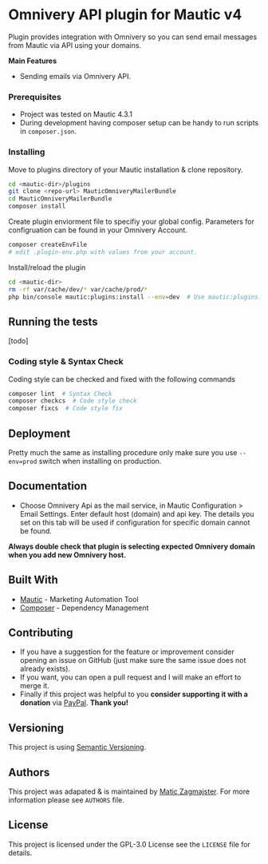 # Omnivery API plugin for Mautic v4

Plugin provides integration with Omnivery so you can send email messages from Mautic via API using your domains.

**Main Features**

- Sending emails via Omnivery API.

### Prerequisites

- Project was tested on Mautic 4.3.1
- During development having composer setup can be handy to run scripts in `composer.json`.

### Installing

Move to plugins directory of your Mautic installation & clone repository.

```bash
cd <mautic-dir>/plugins
git clone <repo-url> MauticOmniveryMailerBundle
cd MauticOmniveryMailerBundle
composer install
```

Create plugin enviorment file to specifiy your global config. Parameters for configruation can be found in your Omnivery Account.

```bash
composer createEnvFile
# edit .plugin-env.php with values from your account.
```

Install/reload the plugin

```bash
cd <mautic-dir>
rm -rf var/cache/dev/* var/cache/prod/*
php bin/console mautic:plugins:install --env=dev  # Use mautic:plugins:reload --env=dev for update
```

## Running the tests

\[todo\]

### Coding style & Syntax Check

Coding style can be checked and fixed with the following commands

```bash
composer lint  # Syntax Check
composer checkcs  # Code style check
composer fixcs  # Code style fix
```

## Deployment

Pretty much the same as installing procedure only make sure you use `--env=prod` switch when installing on production.

## Documentation

- Choose Omnivery Api as the mail service, in Mautic Configuration > Email Settings. Enter default host (domain) and api key. The details you set on this tab will be used if configuration for specific domain cannot be found.

**Always double check that plugin is selecting expected Omnivery domain when you add new Omnivery host.**

## Built With

- [Mautic](https://github.com/mautic/mautic) - Marketing Automation Tool
- [Composer](https://getcomposer.org/) - Dependency Management

## Contributing

- If you have a suggestion for the feature or improvement consider opening an issue on GitHub (just make sure the same issue does not already exists).
- If you want, you can open a pull request and I will make an effort to merge it.
- Finally if this project was helpful to you **consider supporting it with a donation** via [PayPal](https://paypal.me/maticzagmajster). **Thank you!**

## Versioning

This project is using [Semantic Versioning](https://semver.org/).

## Authors

This project was adapated & is maintained by [Matic Zagmajster](http://maticzagmajster.ddns.net/). For more information please see `AUTHORS` file.

## License

This project is licensed under the GPL-3.0 License see the `LICENSE` file for details.

